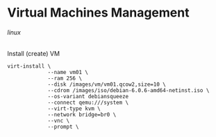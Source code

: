 # Virtual Machines Management
###### linux

Install (create) VM

    virt-install \
                 --name vm01 \
                 --ram 256 \
                 --disk /images/vm/vm01.qcow2,size=10 \
                 --cdrom /images/iso/debian-6.0.6-amd64-netinst.iso \
                 --os-variant debiansqueeze
                 --connect qemu:///system \
                 --virt-type kvm \
                 --network bridge=br0 \
                 --vnc \
                 --prompt \

